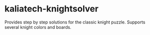 # kaliatech-knightsolver
Provides step by step solutions for the classic knight puzzle. Supports several knight colors and boards.
